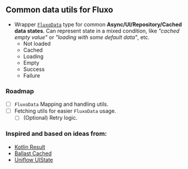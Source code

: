 ## Common data utils for Fluxo

* Wrapper [`FluxoData`](src/commonMain/kotlin/kt/fluxo/data/FluxoData.kt) type for common **Async/UI/Repository/Cached data states**.
  Can represent state in a mixed condition, like *"cached empty value"* or *"loading with some default data"*, etc.
  * Not loaded
  * Cached
  * Loading
  * Empty
  * Success
  * Failure

### Roadmap

- [ ] `FluxoData` Mapping and handling utils.
- [ ] Fetching utils for easier `FluxoData` usage.
  - [ ] \(Optional) Retry logic.

### Inspired and based on ideas from:

- [Kotlin Result](https://kotlinlang.org/api/latest/jvm/stdlib/kotlin/-result/)
- [Ballast Cached](https://copper-leaf.github.io/ballast/wiki/modules/ballast-repository/#cached)
- [Uniflow UIState](https://github.com/uniflow-kt/uniflow-kt/blob/2a8835b/uniflow-core/src/main/kotlin/io/uniflow/core/flow/data/UIState.kt#L25)
